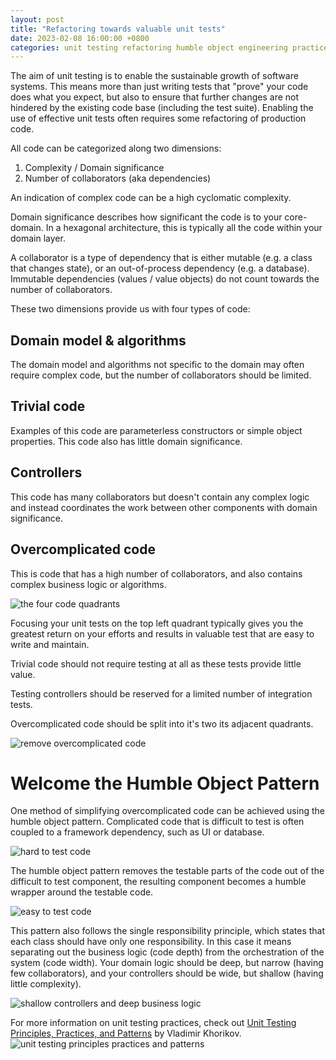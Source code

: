 ```yaml
---
layout: post
title: "Refactoring towards valuable unit tests"
date: 2023-02-08 16:00:00 +0800
categories: unit testing refactoring humble object engineering practices quality assurance QA CI CD
---
```


The aim of unit testing is to enable the sustainable growth of software systems. This means more than just writing tests that "prove" your code does what you expect, but also to ensure that further changes are not hindered by the existing code base (including the test suite). Enabling the use of effective unit tests often requires some refactoring of production code. 

All code can be categorized along two dimensions: 
1. Complexity / Domain significance
2. Number of collaborators (aka dependencies)

An indication of complex code can be a high cyclomatic complexity. 

Domain significance describes how significant the code is to your core-domain. In a hexagonal architecture, this is typically all the code within your domain layer.

A collaborator is a type of dependency that is either mutable (e.g. a class that changes state), or an out-of-process dependency (e.g. a database). Immutable dependencies (values / value objects) do not count towards the number of collaborators. 

These two dimensions provide us with four types of code: 

## Domain model & algorithms

The domain model and algorithms not specific to the domain may often require complex code, but the number of collaborators should be limited.

## Trivial code 

Examples of this code are parameterless constructors or simple object properties. This code also has little domain significance.

## Controllers 

This code has many collaborators but doesn't contain any complex logic and instead coordinates the work between other components with domain significance.

## Overcomplicated code 

This is code that has a high number of collaborators, and also contains complex business logic or algorithms.

![the four code quadrants](/assets/2023-02-08-refactoring-to-valuable-unit-tests/code-quadrants.PNG)

Focusing your unit tests on the top left quadrant typically gives you the greatest return on your efforts and results in valuable test that are easy to write and maintain.

Trivial code should not require testing at all as these tests provide little value.

Testing controllers should be reserved for a limited number of integration tests.

Overcomplicated code should be split into it's two its adjacent quadrants.

![remove overcomplicated code](/assets/2023-02-08-refactoring-to-valuable-unit-tests/remove-overcomplicated-code.PNG)

# Welcome the Humble Object Pattern

One method of simplifying overcomplicated code can be achieved using the humble object pattern. Complicated code that is difficult to test is often coupled to a framework dependency, such as UI or database. 

![hard to test code](/assets/2023-02-08-refactoring-to-valuable-unit-tests/humble-object-before.PNG)

The humble object pattern removes the testable parts of the code out of the difficult to test component, the resulting component becomes a humble wrapper around the testable code.

![easy to test code](/assets/2023-02-08-refactoring-to-valuable-unit-tests/humble-object-after.PNG)

This pattern also follows the single responsibility principle, which states that each class should have only one responsibility. In this case it means separating out the business logic (code depth) from the orchestration of the system (code width). Your domain logic should be deep, but narrow (having few collaborators), and your controllers should be wide, but shallow (having little complexity).

![shallow controllers and deep business logic](/assets/2023-02-08-refactoring-to-valuable-unit-tests/shallow-controller-narrow-logic.PNG)

For more information on unit testing practices, check out [Unit Testing Principles, Practices, and Patterns](https://www.manning.com/books/unit-testing) by Vladimir Khorikov. 
![unit testing principles practices and patterns](/assets/book-references/unit-testing-principles-practices-and-patterns.jpg)